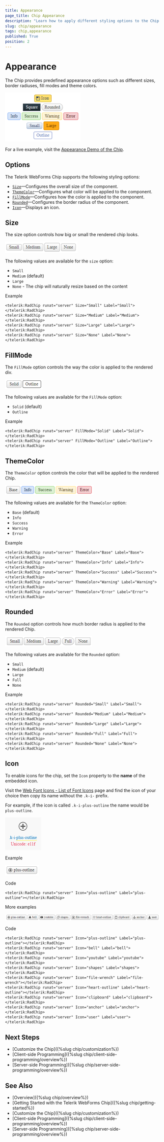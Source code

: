 ```yaml
---
title: Appearance
page_title: Chip Appearance
description: "Learn how to apply different styling options to the Chip widget."
slug: chip/appearance
tags: chip,appearance
published: True
position: 2
---
```


# Appearance

The Chip provides predefined appearance options such as different sizes, border radiuses, fill modes and theme colors.

!["Chips with different appearance"](images/chip-appearance-styles.png "Chips with different appearance")

For a live example, visit the [Appearance Demo of the Chip](https://demos.telerik.com/aspnet-ajax/chip/appearance/defaultcs.aspx).

## Options

The Telerik WebForms Chip supports the following styling options:

- [`Size`](#size)—Configures the overall size of the component.
- [`ThemeColor`](#themecolor)—Configures what color will be applied to the component.
- [`FillMode`](#fillmode)—Configures how the color is applied to the component.
- [`Rounded`](#rounded)—Configures the border radius of the component.
- [`Icon`](#icon)—Displays an icon.

## Size

The size option controls how big or small the rendered chip looks.

!["Chip Size"](images/chip-appearance-size.png "Chip Size")

The following values are available for the `size` option:

- `Small`
- `Medium` (default)
- `Large`
- `None` - The chip will naturally resize based on the content


Example

````ASP.NET
<telerik:RadChip runat="server" Size="Small" Label="Small"></telerik:RadChip>
<telerik:RadChip runat="server" Size="Medium" Label="Medium"></telerik:RadChip>
<telerik:RadChip runat="server" Size="Large" Label="Large"></telerik:RadChip>
<telerik:RadChip runat="server" Size="None" Label="None"></telerik:RadChip>
````

## FillMode

The `FillMode` option controls the way the color is applied to the rendered div.

!["Chip FillMode"](images/chip-appearnace-fillmode.png "Chip FillMode")

The following values are available for the `FillMode` option:

- `Solid` (default)
- `Outline`

Example

````ASP.NET
<telerik:RadChip runat="server" FillMode="Solid" Label="Solid"></telerik:RadChip>
<telerik:RadChip runat="server" FillMode="Outline" Label="Outline"></telerik:RadChip>
````

## ThemeColor

The `ThemeColor` option controls the color that will be applied to the rendered Chip.

!["Chip ThemeColor"](images/chip-appearance-themecolor.png "Chip ThemeColor")

The following values are available for the `ThemeColor` option:

- `Base` (default)
- `Info`
- `Success`
- `Warning`
- `Error`

Example

````ASP.NET
<telerik:RadChip runat="server" ThemeColor="Base" Label="Base"></telerik:RadChip>
<telerik:RadChip runat="server" ThemeColor="Info" Label="Info"></telerik:RadChip>
<telerik:RadChip runat="server" ThemeColor="Success" Label="Success"></telerik:RadChip>
<telerik:RadChip runat="server" ThemeColor="Warning" Label="Warning"></telerik:RadChip>
<telerik:RadChip runat="server" ThemeColor="Error" Label="Error"></telerik:RadChip>
````

## Rounded

The `Rounded` option controls how much border radius is applied to the rendered Chip.

!["Chip Rounded"](images/chip-appearance-rounded.png "Chip Rounded")

The following values are available for the `Rounded` option:

- `Small`
- `Medium` (default)
- `Large`
- `Full`
- `None`

Example

````ASP.NET
<telerik:RadChip runat="server" Rounded="Small" Label="Small"></telerik:RadChip>
<telerik:RadChip runat="server" Rounded="Medium" Label="Medium"></telerik:RadChip>
<telerik:RadChip runat="server" Rounded="Large" Label="Large"></telerik:RadChip>
<telerik:RadChip runat="server" Rounded="Full" Label="Full"></telerik:RadChip>
<telerik:RadChip runat="server" Rounded="None" Label="None"></telerik:RadChip>
````

## Icon

To enable icons for the chip, set the `Icon` property to the **name** of the embedded icon. 

Visit the [Web Font Icons - List of Font Icons](https://docs.telerik.com/kendo-ui/styles-and-layout/sass-themes/font-icons#list-of-font-icons) page and find the icon of your choice then copy its name without the `.k-i-` prefix. 

For example, if the icon is called `.k-i-plus-outline` the name would be `plus-outline`.

!["Icon name"](images/chip-appearance-icon-name.png "Icon name")

Example

!["Chip with Icon"](images/chip-appearance-icon.png "Chip with Icon")

Code 

````ASP.NET
<telerik:RadChip runat="server" Icon="plus-outline" Label="plus-outline"></telerik:RadChip>
````

More examples

!["More Chips with Icons"](images/chip-appearance-icon-more-examples.png "More Chips with Icons")

Code 

````ASP.NET
<telerik:RadChip runat="server" Icon="plus-outline" Label="plus-outline"></telerik:RadChip>
<telerik:RadChip runat="server" Icon="bell" Label="bell"></telerik:RadChip>
<telerik:RadChip runat="server" Icon="youtube" Label="youtube"></telerik:RadChip>
<telerik:RadChip runat="server" Icon="shapes" Label="shapes"></telerik:RadChip>
<telerik:RadChip runat="server" Icon="file-wrench" Label="file-wrench"></telerik:RadChip>
<telerik:RadChip runat="server" Icon="heart-outline" Label="heart-outline"></telerik:RadChip>
<telerik:RadChip runat="server" Icon="clipboard" Label="clipboard"></telerik:RadChip>
<telerik:RadChip runat="server" Icon="anchor" Label="anchor"></telerik:RadChip>
<telerik:RadChip runat="server" Icon="user" Label="user"></telerik:RadChip>
````
 
## Next Steps

- [Customize the Chip]({%slug chip/customization%})
- [Client-side Programming]({%slug chip/client-side-programming/overview%})
- [Server-side Programming]({%slug chip/server-side-programming/overview%})

## See Also

- [Overview]({%slug chip/overview%})
- [Getting Started with the Telerik WebForms Chip]({%slug chip/getting-started%})
- [Customize the Chip]({%slug chip/customization%})
- [Client-side Programming]({%slug chip/client-side-programming/overview%})
- [Server-side Programming]({%slug chip/server-side-programming/overview%})
 